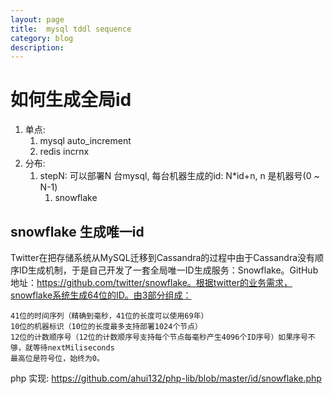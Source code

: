 ```yaml
---
layout: page
title:	mysql tddl sequence
category: blog
description: 
---
```

# 如何生成全局id

1. 单点:
	1. mysql auto_increment
	2. redis incrnx
2. 分布:
	1. stepN: 可以部署N 台mysql, 每台机器生成的id: N*id+n, n 是机器号(0 ~ N-1)
		1. snowflake

## snowflake 生成唯一id
Twitter在把存储系统从MySQL迁移到Cassandra的过程中由于Cassandra没有顺序ID生成机制，于是自己开发了一套全局唯一ID生成服务：Snowflake。GitHub地址：https://github.com/twitter/snowflake。根据twitter的业务需求，snowflake系统生成64位的ID。由3部分组成：

	41位的时间序列（精确到毫秒，41位的长度可以使用69年）
	10位的机器标识（10位的长度最多支持部署1024个节点）
	12位的计数顺序号（12位的计数顺序号支持每个节点每毫秒产生4096个ID序号）如果序号不够，就等待nextMiliseconds
	最高位是符号位，始终为0。

php 实现: https://github.com/ahui132/php-lib/blob/master/id/snowflake.php
